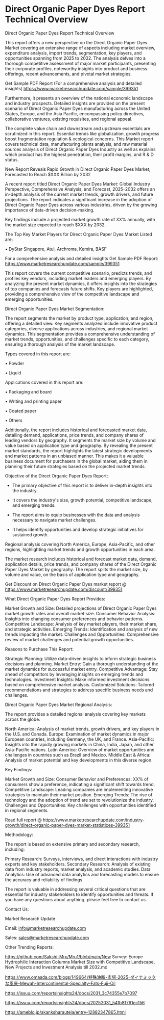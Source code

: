 # Direct Organic Paper Dyes Report Technical Overview
Direct Organic Paper Dyes Report Technical Overview

This report offers a new perspective on the Direct Organic Paper Dyes Market covering an extensive range of aspects including market overview, expenditure analysis, import trends, segmentation, key players, and opportunities spanning from 2025 to 2032. The analysis delves into a thorough competitive assessment of major market participants, presenting their corporate profiles, noteworthy insights into product and business offerings, recent advancements, and pivotal market strategies.

Get Sample PDF Report (For a comprehensive analysis and detailed insights) https://www.marketresearchupdate.com/sample/399351

Furthermore, it presents an overview of the national economic landscape and industry prospects. Detailed insights are provided on the present scenario of Direct Organic Paper Dyes manufacturing across the United States, Europe, and the Asia Pacific, encompassing policy directives, collaborative ventures, existing requisites, and regional appeal.

The complete value chain and downstream and upstream essentials are scrutinized in this report. Essential trends like globalization, growth progress boost fragmentation regulation & ecological concerns. This Market report covers technical data, manufacturing plants analysis, and raw material sources analysis of Direct Organic Paper Dyes Industry as well as explains which product has the highest penetration, their profit margins, and R & D status.

New Report Reveals Rapid Growth in Direct Organic Paper Dyes Market, Forecasted to Reach $XXX Billion by 2032

A recent report titled Direct Organic Paper Dyes Market: Global Industry Perspective, Comprehensive Analysis, and Forecast, 2025–2032 offers an in-depth analysis of the current market trends, growth drivers, and future projections. The report indicates a significant increase in the adoption of Direct Organic Paper Dyes across various industries, driven by the growing importance of data-driven decision-making.

Key findings include a projected market growth rate of XX% annually, with the market size expected to reach $XXX by 2032.

The Top Key Market Players for Direct Organic Paper Dyes Market Listed are:

• DyStar Singapore, Atul, Archroma, Kemira, BASF

For a comprehensive analysis and detailed insights Get Sample PDF Report: https://www.marketresearchupdate.com/sample/399351

This report covers the current competitive scenario, predicts trends, and profiles key vendors, including market leaders and emerging players. By analyzing the present market dynamics, it offers insights into the strategies of top companies and forecasts future shifts. Key players are highlighted, providing a comprehensive view of the competitive landscape and emerging opportunities.

Direct Organic Paper Dyes Market Segmentation:

The report segments the market by product type, application, and region, offering a detailed view. Key segments analyzed include innovative product categories, diverse applications across industries, and regional market dynamics. This segmentation provides a comprehensive understanding of market trends, opportunities, and challenges specific to each category, ensuring a thorough analysis of the market landscape.

Types covered in this report are:

• Powder

• Liquid

Applications covered in this report are:

• Packaging and board

• Writing and printing paper

• Coated paper

• Others

Additionally, the report includes historical and forecasted market data, detailing demand, applications, price trends, and company shares of leading vendors by geography. It segments the market size by volume and value based on application type and geography. By revealing the present market standards, the report highlights the latest strategic developments and market patterns in an unbiased manner. This makes it a valuable business document for purchasers in the global market, aiding them in planning their future strategies based on the projected market trends.

Objective of the Direct Organic Paper Dyes Report:

- The primary objective of this report is to deliver in-depth insights into the industry.

- It covers the industry's size, growth potential, competitive landscape, and emerging trends.

- The report aims to equip businesses with the data and analysis necessary to navigate market challenges.

- It helps identify opportunities and develop strategic initiatives for sustained growth.

Regional analysis covering North America, Europe, Asia-Pacific, and other regions, highlighting market trends and growth opportunities in each area.

The market research includes historical and forecast market data, demand, application details, price trends, and company shares of the Direct Organic Paper Dyes Market by geography. The report splits the market size, by volume and value, on the basis of application type and geography.

Get Discount on Direct Organic Paper Dyes market report @ https://www.marketresearchupdate.com/discount/399351

What Direct Organic Paper Dyes Report Provides:

Market Growth and Size: Detailed projections of Direct Organic Paper Dyes market growth rates and overall market size.
Consumer Behavior Analysis: Insights into changing consumer preferences and behavior patterns.
Competitive Landscape: Analysis of key market players, their market share, and strategic activities.
Emerging Trends: Identification and analysis of new trends impacting the market.
Challenges and Opportunities: Comprehensive review of market challenges and potential growth opportunities.

Reasons to Purchase This Report:

Strategic Planning: Utilize data-driven insights to inform strategic business decisions and planning.
Market Entry: Gain a thorough understanding of the market dynamics for successful market entry.
Competitive Advantage: Stay ahead of competitors by leveraging insights on emerging trends and technologies.
Investment Insights: Make informed investment decisions based on comprehensive market analysis.
Customized Solutions: Tailored recommendations and strategies to address specific business needs and challenges.

Direct Organic Paper Dyes Market Regional Analysis:

The report provides a detailed regional analysis covering key markets across the globe:

North America: Analysis of market trends, growth drivers, and key players in the U.S. and Canada.
Europe: Examination of market dynamics in major European countries, including Germany, the UK, and France.
Asia-Pacific: Insights into the rapidly growing markets in China, India, Japan, and other Asia-Pacific nations.
Latin America: Overview of market opportunities and challenges in countries such as Brazil and Mexico.
Middle East & Africa: Analysis of market potential and key developments in this diverse region.

Key Findings:

Market Growth and Size:
Consumer Behavior and Preferences: XX% of consumers show a preference, indicating a significant shift towards trend.
Competitive Landscape: Leading companies are implementing innovative strategies to maintain their market position.
Emerging Trends: The rise of technology and the adoption of trend are set to revolutionize the industry.
Challenges and Opportunities: Key challenges with opportunities identified in regional segments.

Read full report @ https://www.marketresearchupdate.com/industry-growth/direct-organic-paper-dyes-market-statistices-399351

Methodology:

The report is based on extensive primary and secondary research, including:

Primary Research: Surveys, interviews, and direct interactions with industry experts and key stakeholders.
Secondary Research: Analysis of existing data from industry reports, market analysis, and academic studies.
Data Analytics: Use of advanced data analytics and forecasting models to ensure the accuracy and reliability of findings.

The report is valuable in addressing several critical questions that are essential for industry stakeholders to identify opportunities and threats. If you have any questions about anything, please feel free to contact us.

Contact Us:

Market Research Update

Email: info@marketresearchupdate.com

Sales: sales@marketresearchupdate.com

Other Trending Reports:

https://github.com/Sakshi-Mru/Mru1/blob/main/New Survey: Europe Hydrophilic Interaction Columns Market Size with Competitive Landscape, New Projects and Investment Analysis till 2032.md

https://www.omaada.com/blogs/149664/特殊油脂-市場-2025-ダイナミックな風景-Mewah-Intercontinental-Specialty-Fats-Fuji-Oil

https://issuu.com/reportsinsights24/docs/2031_3c74355e7b7097

https://issuu.com/reportsinsights24/docs/20252031_541b81761ec156

https://ameblo.jp/akanksharautela/entry-12882347865.html
